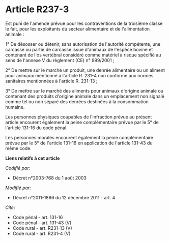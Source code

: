 # Article R237-3

Est puni de l'amende prévue pour les contraventions de la troisième classe le fait, pour les exploitants du secteur
alimentaire et de l'alimentation animale : 

1° De désosser ou détenir, sans autorisation de l'autorité compétente, une carcasse ou partie de carcasse issue d'animaux de
l'espèce bovine et contenant de l'os vertébral considéré comme matériel à risque spécifié au sens de l'annexe V du règlement
(CE) n° 999/2001 ; 

2° De mettre sur le marché un produit, une denrée alimentaire ou un aliment pour animaux mentionné à l'article R. 231-4 non
conforme aux normes sanitaires mentionnées à l'article R. 231-13 ; 

3° De mettre sur le marché des aliments pour animaux d'origine animale ou contenant des produits d'origine animale dans un
emplacement non signalé comme tel ou non séparé des denrées destinées à la consommation humaine. 

Les personnes physiques coupables de l'infraction prévue au présent article encourent également la peine complémentaire
prévue par le 5° de l'article 131-16 du code pénal. 

Les personnes morales encourent également la peine complémentaire prévue par le 5° de l'article 131-16 en application de
l'article 131-43 du même code.

**Liens relatifs à cet article**

_Codifié par_:

  - Décret n°2003-768 du 1 août 2003

_Modifié par_:

  - Décret n°2011-1866 du 12 décembre 2011 - art. 4

_Cite_:

  - Code pénal - art. 131-16
  - Code pénal - art. 131-43 (V)
  - Code rural - art. R231-13 (V)
  - Code rural - art. R231-4 (V)

